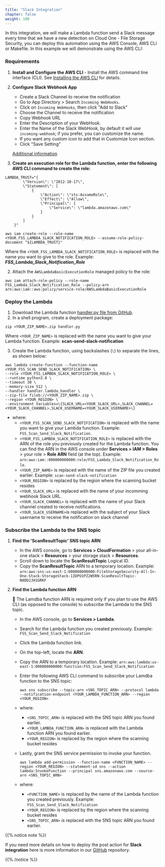 ```yaml
---
title: "Slack Integration"
chapter: false
weight: 100
---
```



In this integration, we will make a Lambda function send a Slack message every time that we have a new detection on Cloud One - File Storage Security, you can deploy this automation using the AWS Console, AWS CLI or Makefile. In this example we will demonstrate using the AWS CLI:


### Requirements

1. **Install and Configure the AWS CLI**
        - Install the AWS command line interface (CLI). See [Installing the AWS CLI](https://docs.aws.amazon.com/cli/latest/userguide/cli-chap-install.html) for details.
2. **Configure Slack Webhook App**
    - Create a Slack Channel to receive the notification
    - Go to App Directory > Search `Incoming WebHooks`.
    - Click on `Incoming WebHooks`, then click "Add to Slack"
    - Choose the Channel to receive the notification
    - Copy Webhook URL
    - Enter the Description of your WebHook.
    - Enter the Name of the Slack WebHook, by default it will use `incoming-webhook`; if you prefer, you can customize the name.
    - If you want any custom icon to add that in Customize Icon section.
    - Click "Save Setting"
    
    [Additional information](https://slack.com/help/articles/115005265063-Incoming-webhooks-for-Slack)

3. **Create an execution role for the Lambda function, enter the following AWS CLI command to create the role:**

```
LAMBDA_TRUST="{
        \"Version\": \"2012-10-17\",
        \"Statement\": [
            {
                \"Action\": \"sts:AssumeRole\",
                \"Effect\": \"Allow\",
                \"Principal\": {
                    \"Service\": \"lambda.amazonaws.com\"
                }
            }
        ]
    }"
```
```    
aws iam create-role --role-name <YOUR_FSS_LAMBDA_SLACK_NOTIFICATION_ROLE> --assume-role-policy-document "${LAMBDA_TRUST}"
```

Where the ```<YOUR_FSS_LAMBDA_SLACK_NOTIFICATION_ROLE>``` is replaced with the name you want to give to the role. Example: ***FSS_Lambda_Slack_Notification_Role***

2. Attach the `AWSLambdaBasicExecutionRole` managed policy to the role:

```
aws iam attach-role-policy --role-name FSS_Lambda_Slack_Notification_Role --policy-arn arn:aws:iam::aws:policy/service-role/AWSLambdaBasicExecutionRole
```

### Deploy the Lambda

1. Download the Lambda function [handler.py file from GitHub](https://github.com/trendmicro/cloudone-filestorage-plugins/blob/master/post-scan-actions/aws-python-slack-notification/handler.py).
2. In a shell program, create a deployment package:

```
zip <YOUR_ZIP_NAME>.zip handler.py
```

Where ```<YOUR_ZIP_NAME>``` is replaced with the name you want to give your Lambda function. Example: **scan-send-slack-notification**

3. Create the Lambda function, using backslashes (`\`) to separate the lines, as shown below:

```
aws lambda create-function --function-name <YOUR_FSS_SCAN_SEND_SLACK_NOTIFICATION> \
--role <YOUR_FSS_LAMBDA_SLACK_NOTIFICATION_ROLE> \
--runtime python3.8 \
--timeout 30 \
--memory-size 512 \
--handler handler.lambda_handler \
--zip-file fileb://<YOUR_ZIP_NAME>.zip \
--region <YOUR_REGION> \
--environment Variables=\{SLACK_URL=<YOUR_SLACK_URL>,SLACK_CHANNEL=<YOUR_SLACK_CHANNEL>,SLACK_USERNAME=<YOUR_SLACK_USERNAME>\}
```

- where:
    - `<YOUR_FSS_SCAN_SEND_SLACK_NOTIFICATION>` is replaced with the name you want to give your Lambda function. Example: `FSS_Scan_Send_Slack_Notification`.
    - `<YOUR_FSS_LAMBDA_SLACK_NOTIFICATION_ROLE>` is replaced with the ARN of the role you previously created for the Lambda function. You can find the ARN in the AWS console under **Services > IAM > Roles** > your role > **Role ARN** field (at the top). Example: `arn:aws:iam::000000000000:role/FSS_Lambda_Slack_Notification_Role`.
    - `<YOUR_ZIP_NAME>` is replaced with the name of the ZIP file you created earlier. Example: `scan-send-slack-notification`
    - `<YOUR_REGION>` is replaced by the region where the scanning bucket resides
    - `<YOUR_SLACK_URL>` is replaced with the name of your incomming webhook Slack URL.
    - `<YOUR_SLACK_CHANNEL>` is replaced with the name of your Slack channel created to receive notifications.
    - `<YOUR_SLACK_USERNAME>`is replaced with the subject of your Slack username to receive the notification on slack channel

### Subscribe the Lambda to the SNS topic

1. **Find the 'ScanResultTopic' SNS topic ARN** 
    - In the AWS console, go to **Services > CloudFormation** > your all-in-one stack > **Resources** > your storage stack > **Resources**.
    - Scroll down to locate the  **ScanResultTopic** Logical ID. 
    - Copy the **ScanResultTopic** ARN to a temporary location. Example: ```arn:aws:sns:us-east-1:000000000000:FileStorageSecurity-All-In-One-Stack-StorageStack-1IDPU1PZ2W5RN-ScanResultTopic-N8DD2JH1GRKF```
2. **Find the Lambda function ARN**
    
    📌 The Lamdba function ARN is required only if you plan to use the AWS CLI (as opposed to the console) to subscribe the Lambda to the SNS topic.
    - In the AWS console, go to **Services > Lambda**.
    - Search for the Lambda function you created previously. Example: `FSS_Scan_Send_Slack_Notification`
    - Click the Lambda function link.
    - On the top-left, locate the **ARN**.
    - Copy the ARN to a temporary location. Example: `arn:aws:lambda:us-east-1:000000000000:function:FSS_Scan_Send_Slack_Notification`
    - Enter the following AWS CLI command to subscribe your Lamdba function to the SNS topic:
        
        `aws sns subscribe --topic-arn <SNS_TOPIC_ARN> --protocol lambda --notification-endpoint <YOUR_LAMBDA_FUNCTION_ARN> --region <YOUR_REGION>`
    - where:
        - `<SNS_TOPIC_ARN>` is replaced with the SNS topic ARN you found earlier.
        - `<YOUR_LAMBDA_FUNCTION_ARN>` is replaced with the Lambda function ARN you found earlier.
        - `<YOUR_REGION>` is replaced by the region where the scanning bucket resides
    - Lastly, grant the SNS service permission to invoke your function.

        `aws lambda add-permission --function-name <FUNCTION_NAME> --region <YOUR_REGION> --statement-id sns --action lambda:InvokeFunction --principal sns.amazonaws.com --source-arn <SNS_TOPIC_ARN>`
    - where:
        - `<FUNCTION_NAME>` is replaced by the name of the Lambda function you created previously. Example: `FSS_Scan_Send_Slack_Notification`
        - `<YOUR_REGION>` is replaced by the region where the scanning bucket resides
        - `<SNS_TOPIC_ARN>` is replaced with the SNS topic ARN you found earlier.


{{% notice note %}}
<p style='text-align: left;'>
If you need more details on how to deploy the post action for <b>Slack integration</b> here is more information in our <a href="https://github.com/trendmicro/cloudone-filestorage-plugins/tree/master/post-scan-actions/aws-python-slack-notification">GitHub</a> repository. 
</p>
{{% /notice %}}